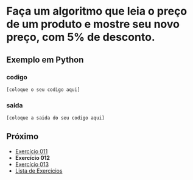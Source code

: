 # Faça um algoritmo que leia o preço de um produto e mostre seu novo preço, com 5% de desconto.

## Exemplo em Python

### codigo

``` python
[coloque o seu codigo aqui]
```

### saida

```
[coloque a saida do seu codigo aqui]
```

## Próximo

- [Exercício 011](../../011/python)
- **Exercício 012**
- [Exercício 013](../../013/python)
- [Lista de Exercicios](../../)

